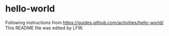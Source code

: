 # hello-world
Following instructions from https://guides.github.com/activities/hello-world/
This README file was edited by LFW.
